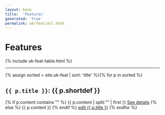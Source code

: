 ```yaml
---
layout: base
title:  'Features'
generated: 'true'
permalink: uk/feat/all.html
---
```


# Features

{% include uk-feat-table.html %}

----------

{% assign sorted = site.uk-feat | sort: 'title' %}{% for p in sorted %}
<a id="al-uk-feat/{{ p.title }}" class="al-dest"/>
<h2><code>{{ p.title }}</code>: {{ p.shortdef }}</h2>
{% if p.content contains "<!--details-->" %}    
{{ p.content | split:"<!--details-->" | first }}
<a href="{{ p.title }}" class="al-doc">See details</a>
{% else %}
{{ p.content }}
{% endif %}
<a href="{{ site.git_edit }}/{% if p.collection %}{{ p.relative_path }}{% else %}{{ p.path }}{% endif %}" target="#">edit {{ p.title }}</a>
{% endfor %}
